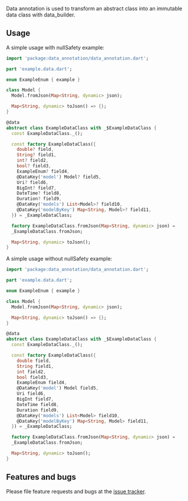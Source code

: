 Data annotation is used to transform an abstract class into an immutable data class with data_builder.

## Usage

A simple usage with nullSafety example:

```dart
import 'package:data_annotation/data_annotation.dart';

part 'example.data.dart';

enum ExampleEnum { example }

class Model {
  Model.fromJson(Map<String, dynamic> json);

  Map<String, dynamic> toJson() => {};
}

@data
abstract class ExampleDataClass with _$ExampleDataClass {
  const ExampleDataClass._();

  const factory ExampleDataClass({
    double? field,
    String? field1,
    int? field2,
    bool? field3,
    ExampleEnum? field4,
    @DataKey('model') Model? field5,
    Uri? field6,
    BigInt? field7,
    DateTime? field8,
    Duration? field9,
    @DataKey('models') List<Model>? field10,
    @DataKey('modelByKey') Map<String, Model>? field11,
  }) = _ExampleDataClass;

  factory ExampleDataClass.fromJson(Map<String, dynamic> json) =
  _ExampleDataClass.fromJson;

  Map<String, dynamic> toJson();
}
```

A simple usage without nullSafety example:

```dart
import 'package:data_annotation/data_annotation.dart';

part 'example.data.dart';

enum ExampleEnum { example }

class Model {
  Model.fromJson(Map<String, dynamic> json);

  Map<String, dynamic> toJson() => {};
}

@data
abstract class ExampleDataClass with _$ExampleDataClass {
  const ExampleDataClass._();

  const factory ExampleDataClass({
    double field,
    String field1,
    int field2,
    bool field3,
    ExampleEnum field4,
    @DataKey('model') Model field5,
    Uri field6,
    BigInt field7,
    DateTime field8,
    Duration field9,
    @DataKey('models') List<Model> field10,
    @DataKey('modelByKey') Map<String, Model> field11,
  }) = _ExampleDataClass;

  factory ExampleDataClass.fromJson(Map<String, dynamic> json) =
  _ExampleDataClass.fromJson;

  Map<String, dynamic> toJson();
}
```

## Features and bugs

Please file feature requests and bugs at the [issue tracker][tracker].

[tracker]: http://example.com/issues/replaceme
